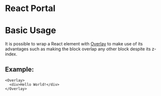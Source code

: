 # React Portal

# Basic Usage

It is possible to wrap a React element with [Overlay](https://github.com/vtex-apps/react-portal/blob/master/react/Overlay.tsx) to make use of its advantages such as making the block overlap any other block despite its z-index.

## Example:

```
<Overlay>
  <div>Hello World!</div>
</Overlay> 
```
